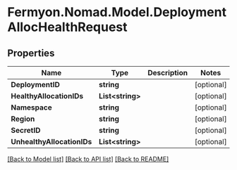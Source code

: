 # Fermyon.Nomad.Model.DeploymentAllocHealthRequest

## Properties

Name | Type | Description | Notes
------------ | ------------- | ------------- | -------------
**DeploymentID** | **string** |  | [optional] 
**HealthyAllocationIDs** | **List&lt;string&gt;** |  | [optional] 
**Namespace** | **string** |  | [optional] 
**Region** | **string** |  | [optional] 
**SecretID** | **string** |  | [optional] 
**UnhealthyAllocationIDs** | **List&lt;string&gt;** |  | [optional] 

[[Back to Model list]](../README.md#documentation-for-models) [[Back to API list]](../README.md#documentation-for-api-endpoints) [[Back to README]](../README.md)

